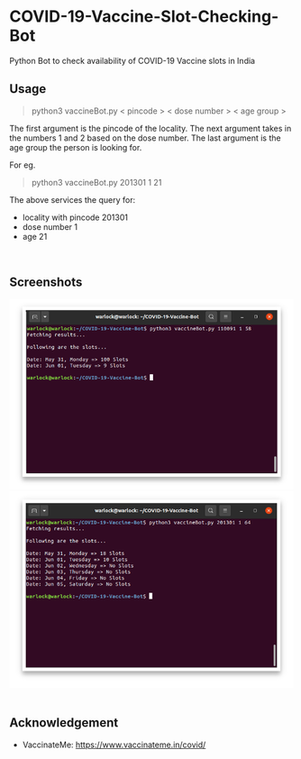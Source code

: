 # COVID-19-Vaccine-Slot-Checking-Bot
Python Bot to check availability of COVID-19 Vaccine slots in India
<br>

## Usage
>python3 vaccineBot.py < pincode > < dose number > < age group >

The first argument is the pincode of the locality. The next argument takes in the numbers 1 and 2 based on the dose number. The last argument is the age group the person is looking for. 

For eg.
>python3 vaccineBot.py 201301 1 21

The above services the query for:
- locality with pincode 201301 
- dose number 1 
- age 21 
<br>

## Screenshots 

<center>
    <img src="screenshots/1.png"><br>
    <img src="screenshots/2.png">
</center>
<br>

## Acknowledgement 
- VaccinateMe: <a href="https://www.vaccinateme.in/covid/">https://www.vaccinateme.in/covid/</a>

